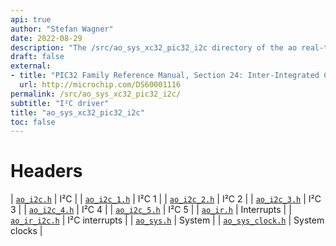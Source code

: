 ```yaml
---
api: true
author: "Stefan Wagner"
date: 2022-08-29
description: "The /src/ao_sys_xc32_pic32_i2c directory of the ao real-time operating system."
draft: false
external:
- title: "PIC32 Family Reference Manual, Section 24: Inter-Integrated Circuit (I²C)"
  url: http://microchip.com/DS60001116
permalink: /src/ao_sys_xc32_pic32_i2c/ 
subtitle: "I²C driver"
title: "ao_sys_xc32_pic32_i2c"
toc: false
---
```


# Headers

| [`ao_i2c.h`](ao_i2c.h.md) | I²C |
| [`ao_i2c_1.h`](ao_i2c_1.h.md) | I²C 1 |
| [`ao_i2c_2.h`](ao_i2c_2.h.md) | I²C 2 |
| [`ao_i2c_3.h`](ao_i2c_3.h.md) | I²C 3 |
| [`ao_i2c_4.h`](ao_i2c_4.h.md) | I²C 4 |
| [`ao_i2c_5.h`](ao_i2c_5.h.md) | I²C 5 |
| [`ao_ir.h`](ao_ir.h.md) | Interrupts |
| [`ao_ir_i2c.h`](ao_ir_i2c.h.md) | I²C interrupts |
| [`ao_sys.h`](ao_sys.h.md) | System |
| [`ao_sys_clock.h`](ao_sys_clock.h.md) | System clocks |
